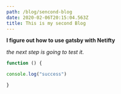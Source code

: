 ```yaml
---
path: /blog/sencond-blog
date: 2020-02-06T20:15:04.563Z
title: This is my second Blog
---
```

   **I figure out how to use gatsby with Netifty**

   *the next step is going to test it.*

```javascript
function () {

console.log("success")

}
```
